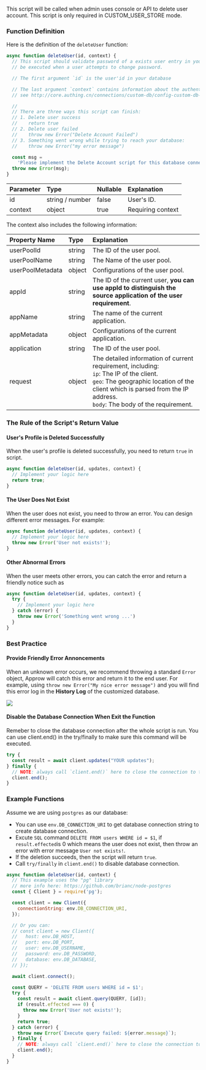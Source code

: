 This script will be called when admin uses console or API to delete user account. This script is only required in CUSTOM_USER_STORE mode.

### Function Definition

Here is the definition of the `deleteUser` function:

```javascript
async function deleteUser(id, context) {
  // This script should validate password of a exists user entry in your database. It will
  // be executed when a user attempts to change password.

  // The first argument `id` is the user'id in your database

  // The last argument `context` contains information about the authentication context.
  // see http://core.authing.cn/connections/custom-db/config-custom-db-connection.html for more information.

  //
  // There are three ways this script can finish:
  // 1. Delete user success
  //    return true
  // 2. Delete user failed
  //    throw new Error("Delete Account Failed")
  // 3. Something went wrong while trying to reach your database:
  //    throw new Error("my error message")

  const msg =
    'Please implement the Delete Account script for this database connection';
  throw new Error(msg);
}
```

| Parameter               | Type          | Nullable | Explanation                                                                             |
| :-------------------- | :-------------- | :------- | :----------------------------------------------------------------------------------- |
| id                    | string / number | false    | User's ID.                                                                              |
| context               | object          | true     | Requiring context                                                                   |


The context also includes the following information:

| Property Name           | Type   | Explanation                                                                                                        |
| :--------------- | :----- | :---------------------------------------------------------------------------------------------------------- |
| userPoolId       | string | The ID of the user pool.                                                                                                   |
| userPoolName     | string | The Name of the user pool.                                                                                                |
| userPoolMetadata | object | Configurations of the user pool.                                                                                          |
| appId            | string | The ID of the current user, **you can use appId to distinguish the source application of the user requirement**.                                               |
| appName          | string | The name of the current application.                                                                                       |
| appMetadata      | object | Configurations of the current application.                                                                                        |
| application      | string | The ID of the user pool.                                                                                                   |
| request          | object | The detailed information of current requirement, including: <br> `ip`: The IP of the client. <br> `geo`: The geographic location of the client which is parsed from the IP address. <br> `body`: The body of the requirement. |

### The Rule of the Script's Return Value

#### User's Profile is Deleted Successfully

When the user's profile is deleted successfully, you need to return `true` in script.

```javascript
async function deleteUser(id, updates, context) {
  // Implement your logic here
  return true;
}
```

#### The User Does Not Exist

When the user does not exist, you need to throw an error. You can design different error messages. For example:

```javascript
async function deleteUser(id, updates, context) {
  // Implement your logic here
  throw new Error('User not exists!');
}
```

#### Other Abnormal Errors

When the user meets other errors, you can catch the error and return a friendly notice such as

```javascript
async function deleteUser(id, updates, context) {
  try {
    // Implement your logic here
  } catch (error) {
    throw new Error('Something went wrong ...')
  }
}
```

### Best Practice

#### Provide Friendly Error Annoncements

When an unknown error occurs, we recommend throwing a standard `Error` object, Approw will catch this error and return it to the end user. For example, using `throw new Error("My nice error message")` and you will find this error log in the **History Log** of the customized database.

![](https://cdn.authing.cn/img/20210111163154.png)

#### Disable the Database Connection When Exit the Function

Remeber to close the database connection after the whole script is run. You can use client.end() in the try/finally to make sure this command will be executed.

```javascript
try {
  const result = await client.updates("YOUR updates");
} finally {
  // NOTE: always call `client.end()` here to close the connection to the database
  client.end();
}
```

### Example Functions

Assume we are using `postgres` as our database:

- You can use `env.DB_CONNECTION_URI` to get database connection string to create database connection.
- Excute `SQL` command `DELETE FROM users WHERE id = $1`, if `result.effected`is 0 which means the user does not exist, then throw an error with error message `User not exists!`.
- If the deletion succeeds, then the script will return `true`.
- Call `try/finally` in `client.end()` to disable database connection.

```javascript
async function deleteUser(id, context) {
  // This example uses the "pg" library
  // more info here: https://github.com/brianc/node-postgres
  const { Client } = require('pg');

  const client = new Client({
    connectionString: env.DB_CONNECTION_URI,
  });

  // Or you can:
  // const client = new Client({
  //   host: env.DB_HOST,
  //   port: env.DB_PORT,
  //   user: env.DB_USERNAME,
  //   password: env.DB_PASSWORD,
  //   database: env.DB_DATABASE,
  // });

  await client.connect();

  const QUERY = 'DELETE FROM users WHERE id = $1';
  try {
    const result = await client.query(QUERY, [id]);
    if (result.effected === 0) {
      throw new Error('User not exists!');
    }
    return true;
  } catch (error) {
    throw new Error(`Execute query failed: ${error.message}`);
  } finally {
    // NOTE: always call `client.end()` here to close the connection to the database
    client.end();
  }
}
```
